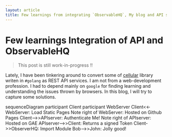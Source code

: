 ```yaml
---
layout: article
title: Few learnings from integrating `ObservableHQ`, My blog and API service
---
```


# Few learnings Integration of API and ObservableHQ 

> This post is still work-in-progress !!

Lately, I have been tinkering around to convert some of <a href="https://github.com/wiless/cellular">cellular</a> library writen in `#golang` as REST API services. I am not from a web-development profession. I had to depend mainly on `google` for finding learning and understanding the issues thrown by browsers. In this blog, I will try to capture some solutions.


<div class="mermaid">
sequenceDiagram
    participant Client
    participant WebServer
    Client<<-WebServer: Load Static Pages
    Note right of WebServer: Hosted on Github Pages    
    Client-->>APIserver: Authenticate Me!
    Note right of APIserver: Hosted on GAE    
    APIserver-->>Client: Returns a signed Token
    Client->>ObserverHQ: Import Module
    Bob-->>John: Jolly good!

</div>



